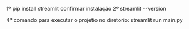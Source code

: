 1º pip install streamlit
confirmar instalação
2º streamlit --version


4º comando para executar o projetio
 no diretorio:
    streamlit run main.py
